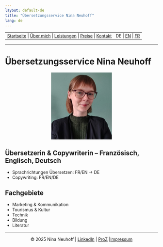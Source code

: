 ```yaml
---
layout: default-de
title: "Übersetzungsservice Nina Neuhoff"
lang: de
---
```


<table width="100%">
<tr>
<td align="left">
<a href="index.html">Startseite</a> |
<a href="about.html">Über mich</a> |
<a href="services.html">Leistungen</a> |
<a href="pricing.html">Preise</a> |
<a href="contact.html">Kontakt</a>
</td>
<td align="right">
DE | <a href="../en/index.html">EN</a> | <a href="../fr/index.html">FR</a>
</td>
</tr>
</table>
<hr>

# Übersetzungsservice Nina Neuhoff

<p align="center">
<img src="../assets/profil.jpg" width="200">
</p>

## Übersetzerin & Copywriterin – Französisch, Englisch, Deutsch
- Sprachrichtungen Übersetzen: FR/EN → DE
- Copywriting: FR/EN/DE

## Fachgebiete
- Marketing & Kommunikation
- Tourismus & Kultur
- Technik
- Bildung
- Literatur

<!-- Footer -->
<hr>
<p align="center">
&copy; 2025 Nina Neuhoff | <a href="http://www.linkedin.com/in/nina-neuhoff-32b162283/">LinkedIn</a> | <a href="https://www.proz.com/translator/4180778">ProZ</a> |<a href="impressum.html">Impressum</a>
</p>
